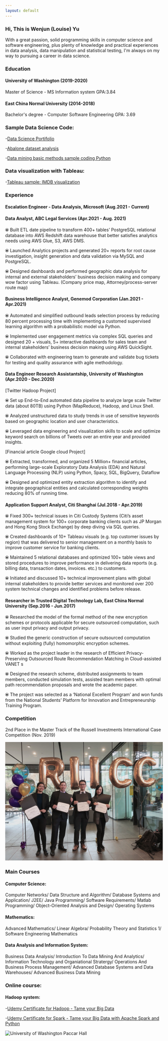 ```yaml
---
layout: default
---
```



### Hi, This is Wenjun (Louise) Yu

With a great passion, solid programming skills in computer science and software engineering, plus plenty of knowledge and practical experiences in data analysis, data manipulation and statistical testing,  I'm always on my way to pursuing a career in data science. 

### Education
#### University of Washington (2019-2020)
Master of Science - MS  Information system
GPA:3.84

#### East China Normal University (2014-2018)
Bachelor's degree - Computer Software Engineering
GPA: 3.69

### Sample Data Science Code:

-[Data Science Portifolio](https://github.com/LouiseHash/Data-science-portifolio)

-[Abalone dataset analysis](https://github.com/LouiseHash/data-analysis-for-abalone-dataset/blob/master/Data%20analysis%20for%20abalone.ipynb)

-[Data mining basic methods sample coding Python](https://github.com/LouiseHash/data-mining-python)

### Data visualization with Tableau:
-[Tableau sample: IMDB visualization](https://public.tableau.com/profile/wenjun.yu#!/vizhome/WenjunYu_IMDB/DashboardIMDB?publish=yes)

### Experience

#### Escalation Engineer - Data Analysis, Microsoft (Aug.2021 - Current)


#### Data Analyst, ABC Legal Services (Apr.2021 - Aug. 2021)
⦿	Built ETL date pipeline to transform 400+ tables’ PostgreSQL relational database into AWS Redshift data warehouse that better satisfies analytics needs using AWS Glue, S3, AWS DMS.

⦿	Launched Analytics projects and generated 20+ reports for root cause investigation, insight generation and data validation via MySQL and PostgreSQL.

⦿	Designed dashboards and performed geographic data analysis for internal and external stakeholders’ business decision making and company wow factor using Tableau. (Company price map, Attorney/process-server route map) 


#### Business Intelligence Analyst, Genemod Corporation (Jan.2021 - Apr.2021)
⦿	Automated and simplified outbound leads selection process by reducing 80 percent processing time with implementing a customed supervised learning algorithm with a probabilistic model via Python.

⦿ Implemented user engagement metrics via complex SQL queries and designed 20 + visuals, 5+ interactive dashboards for sales team and internal stakeholders’ business decision making using AWS QuickSight.

⦿ Collaborated with engineering team to generate and validate bug tickets for testing and quality assurance with agile methodology.

#### Data Engineer Research Assistantship, University of Washington (Apr.2020 - Dec.2020)
[Twitter Hadoop Project]

⦿ Set up End-to-End automated data pipeline to analyze large scale Twitter data (about 80TB) using Python (MapReduce), Hadoop, and Linux Shell.

⦿ Analyzed unstructured data to study trends in use of sensitive keywords based on geographic location and user characteristics.

⦿ Leveraged data engineering and visualization skills to scale and optimize keyword search on billions of Tweets over an entire year and provided insights.

[Financial article Google cloud Project]

⦿ Extracted, transformed, and organized 5 Million+ financial articles, performing large-scale Exploratory Data Analysis (EDA) and Natural Language Processing (NLP) using Python, Spacy, SQL, BigQuery, Dataflow

⦿ Designed and optimized entity extraction algorithm to identify and integrate geographical entities and calculated corresponding weights reducing 80% of running time.


#### Application Support Analyst, Citi Shanghai (Jul.2018 - Apr.2019)
⦿	Fixed 300+ technical issues in Citi Custody Systems (Citi’s asset management system for 100+ corporate banking clients such as JP Morgan and Hong Kong Stock Exchange) by deep diving via SQL queries. 

⦿	Created dashboards of 10+ Tableau visuals (e.g. top customer issues by region) that was delivered to senior management on a monthly basis to improve customer service for banking clients. 

⦿	Maintained 5 relational databases and optimized 100+ table views and stored procedures to improve performance in delivering data reports (e.g. billing data, transaction dates, invoices. etc.) to customers. 

⦿	Initiated and discussed 10+ technical improvement plans with global internal stakeholders to provide better services and monitored over 200 system technical changes and identified problems before release. 


#### Researcher in Trusted Digital Technology Lab, East China Normal University (Sep.2016 - Jun.2017)
⦿	Researched the model of the formal method of the new encryption schemes or protocols applicable for secure outsourced computation, such as user input privacy and output privacy.

⦿	Studied the generic construction of secure outsourced computation without exploiting (fully) homomorphic encryption schemes.

⦿	Worked as the project leader in the research of Efficient Privacy-Preserving Outsourced Route Recommendation Matching in Cloud-assisted VANET s

⦿	Designed the research scheme, distributed assignments to team members, conducted simulation tests, assisted team members with optimal path recommendation proposals and wrote the academic paper. 

⦿	The project was selected as a ‘National Excellent Program’ and won funds from the National Students’ Platform for Innovation and Entrepreneurship Training Program.

### Competition 
2nd Place in the Master Track of the Russell Investments International Case Competition (Nov. 2019)

![Competition Claim photo](https://github.com/LouiseHash/LouiseHash.github.io/blob/master/img/photos/claim2.jpg?raw=true)

### Main Courses
#### Computer Science:
Computer Networks/ Data Structure and Algorithm/ Database Systems and Application/ J2EE/ Java Programming/ Software Requirements/ Matlab Programming/ Object-Oriented Analysis and Design/ Operating Systems
#### Mathematics:
Advanced Mathematics/ Linear Algebra/ Probability Theory and Statistics 1/ Software Engineering Mathematics
#### Data Analysis and Information System:
Business Data Analysis/ Introduction To Data Mining And Analytics/ Information Technology and Organiational Stratergy/ Operations And Business Process Management/ Advanced Database Systems and Data Warehouses/ Advanced Business Data Mining
### Online course:
#### Hadoop system:
-[Udemy Certificate for Hadoop - Tame your Big Data](https://www.udemy.com/certificate/UC-3372f101-2d00-4b57-b980-8e491e010abc/)

-[Udemy Certificate for Spark - Tame your Big Data with Apache Spark and Python](https://www.udemy.com/certificate/UC-70249a28-0df4-484b-b052-8f8b67ea90ee/)

![University of Washington Paccar Hall](https://github.com/LouiseHash/LouiseHash.github.io/blob/master/img/photos/university.jpg?raw=true)
